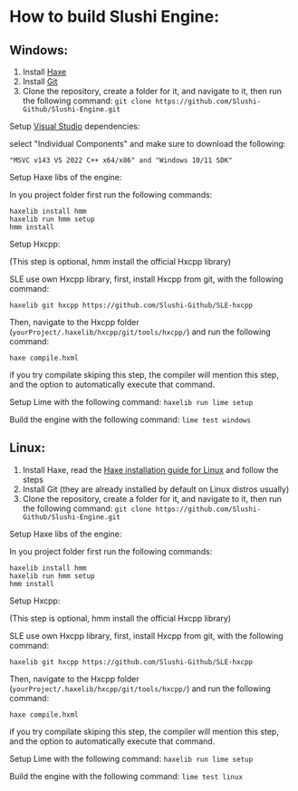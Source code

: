 # How to build Slushi Engine:

## Windows:

1. Install [Haxe](https://haxe.org/)
2. Install [Git](https://git-scm.com/)
3. Clone the repository, create a folder for it, and navigate to it, then run the following command: ```git clone https://github.com/Slushi-Github/Slushi-Engine.git```


Setup [Visual Studio](https://aka.ms/vs/17/release/vs_BuildTools.exe) dependencies:

select "Individual Components" and make sure to download the following: 

    "MSVC v143 VS 2022 C++ x64/x86" and "Windows 10/11 SDK"

Setup Haxe libs of the engine:

In you project folder first run the following commands: 

    haxelib install hmm
    haxelib run hmm setup
    hmm install

Setup Hxcpp: 

(This step is optional, hmm install the official Hxcpp library)

SLE use own Hxcpp library, first, install Hxcpp from git, with the following command:

    haxelib git hxcpp https://github.com/Slushi-Github/SLE-hxcpp

Then, navigate to the Hxcpp folder (``yourProject/.haxelib/hxcpp/git/tools/hxcpp/``) and run the following command: 

    haxe compile.hxml

if you try compilate skiping this step, the compiler will mention this step, and the option to automatically execute that command.

Setup Lime with the following command: ``haxelib run lime setup``

Build the engine with the following command: ``lime test windows``

## Linux:
1. Install Haxe, read the [Haxe installation guide for Linux](https://haxe.org/download/linux/) and follow the steps
2. Install Git (they are already installed by default on Linux distros usually)
3. Clone the repository, create a folder for it, and navigate to it, then run the following command: ```git clone https://github.com/Slushi-Github/Slushi-Engine.git```


Setup Haxe libs of the engine:

In you project folder first run the following commands: 

    haxelib install hmm
    haxelib run hmm setup
    hmm install

Setup Hxcpp: 

(This step is optional, hmm install the official Hxcpp library)

SLE use own Hxcpp library, first, install Hxcpp from git, with the following command:

    haxelib git hxcpp https://github.com/Slushi-Github/SLE-hxcpp

Then, navigate to the Hxcpp folder (``yourProject/.haxelib/hxcpp/git/tools/hxcpp/``) and run the following command: 

    haxe compile.hxml

if you try compilate skiping this step, the compiler will mention this step, and the option to automatically execute that command.

Setup Lime with the following command: ``haxelib run lime setup``

Build the engine with the following command: ``lime test linux``
